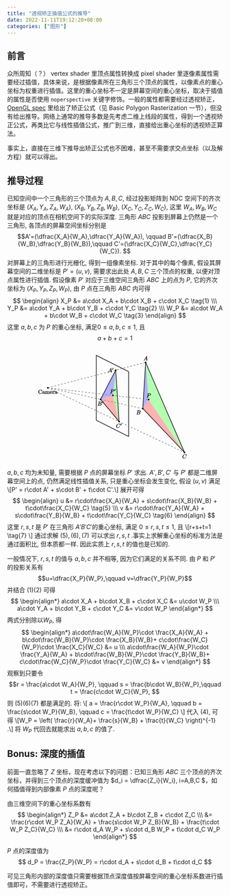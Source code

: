 ```yaml
---
title: "透视矫正插值公式的推导"
date: 2022-11-11T19:12:20+08:00
categories: ["图形"]
---
```


## 前言

众所周知（？） vertex shader 里顶点属性转换成 pixel shader 里逐像素属性需要经过插值，具体来说，是根据像素所在三角形三个顶点的属性，以像素点的重心坐标为权重进行插值。这里的重心坐标不一定是屏幕空间的重心坐标，取决于插值的属性是否使用 `noperspective` 关键字修饰。一般的属性都需要经过透视矫正，[OpenGL spec](https://registry.khronos.org/OpenGL/specs/gl/glspec46.core.pdf) 里给出了矫正公式（见 Basic Polygon Rasterization 一节），但没有给出推导。网络上通常的推导多数是先考虑二维上线段的属性，得到一个透视矫正公式，再类比它与线性插值公式，推广到三维，直接给出重心坐标的透视矫正算法。

事实上，直接在三维下推导出矫正公式也不困难，甚至不需要求交点坐标（以及解方程）就可以得出。

## 推导过程

已知空间中一个三角形的三个顶点为 $A,B,C$, 经过投影矩阵到 NDC 空间下的齐次坐标是 $(X_A, Y_A, Z_A, W_A)$, $(X_B, Y_B, Z_B, W_B)$, $(X_C, Y_C, Z_C, W_C)$, 这里 $W_A, W_B, W_C$ 就是对应的顶点在相机空间下的实际深度. 三角形 $ABC$ 投影到屏幕上仍然是一个三角形, 各顶点的屏幕空间坐标分别是 
$$A'=(\dfrac{X_A}{W_A},\dfrac{Y_A}{W_A}), \qquad B'=(\dfrac{X_B}{W_B},\dfrac{Y_B}{W_B}),\qquad C'=(\dfrac{X_C}{W_C},\dfrac{Y_C}{W_C}). $$
对屏幕上的三角形进行光栅化, 得到一组像素坐标. 对于其中的每个像素, 假设其屏幕空间的二维坐标是 $P'=(u,v)$, 需要求出此处 $A,B,C$ 三个顶点的权重, 以便对顶点属性进行插值. 假设像素 $P'$ 对应于三维空间三角形 $ABC$ 上的点为 $P$, 它的齐次坐标为 $(X_P, Y_P, Z_P, W_P)$, 由 $P$ 点在三角形 $ABC$ 内可得
$$
\begin{align}
X_P &= a\cdot X_A + b\cdot X_B + c\cdot X_C \tag{1} \\\ 
Y_P &= a\cdot Y_A + b\cdot Y_B + c\cdot Y_C \tag{2} \\\ 
W_P &= a\cdot W_A + b\cdot W_B + c\cdot W_C \tag{3}
\end{align}
$$
这里 $a,b,c$ 为 $P$ 的重心坐标, 满足$0\le a,b,c \le 1$, 且
$$a+b+c=1 \tag{4} $$


<div>
<center>
<svg xmlns="http://www.w3.org/2000/svg" xmlns:xlink="http://www.w3.org/1999/xlink" width="300pt" height="200pt" viewBox="80 60 300 200" version="1.1">
<defs>
<g>
<symbol overflow="visible" id="glyph0-0">
<path style="stroke:none;" d=""/>
</symbol>
<symbol overflow="visible" id="glyph0-1">
<path style="stroke:none;" d="M 6.796875 -2.484375 C 6.796875 -2.578125 6.625 -2.828125 6.5 -2.828125 C 6.390625 -2.828125 6.203125 -2.59375 6.203125 -2.5 C 6.125 -1.0625 5.234375 -0.421875 4.140625 -0.421875 C 3.53125 -0.421875 1.75 -0.59375 1.75 -3.5625 C 1.75 -6.546875 3.53125 -6.71875 4.140625 -6.71875 C 5.21875 -6.71875 5.9375 -5.96875 6.125 -4.515625 C 6.15625 -4.375 6.328125 -4.1875 6.46875 -4.1875 C 6.625 -4.1875 6.796875 -4.375 6.796875 -4.578125 L 6.796875 -6.953125 C 6.796875 -7.125 6.625 -7.359375 6.515625 -7.359375 C 6.484375 -7.359375 6.3125 -7.3125 6.234375 -7.1875 L 5.828125 -6.59375 C 5.609375 -6.8125 4.984375 -7.359375 4.03125 -7.359375 C 2.15625 -7.359375 0.375 -5.609375 0.375 -3.5625 C 0.375 -1.5 2.171875 0.21875 4.03125 0.21875 C 5.65625 0.21875 6.796875 -1.328125 6.796875 -2.484375 Z M 6.796875 -2.484375 "/>
</symbol>
<symbol overflow="visible" id="glyph0-2">
<path style="stroke:none;" d="M 4.984375 -1.046875 L 4.984375 -1.78125 L 4.390625 -1.78125 L 4.390625 -1.046875 C 4.390625 -0.46875 4.3125 -0.578125 4.203125 -0.578125 C 3.875 -0.578125 4 -0.859375 4 -0.90625 L 4 -2.90625 C 4 -3.3125 3.953125 -3.828125 3.59375 -4.203125 C 3.203125 -4.578125 2.59375 -4.796875 2.109375 -4.796875 C 1.296875 -4.796875 0.421875 -4.15625 0.421875 -3.5 C 0.421875 -3.203125 0.8125 -2.875 1.0625 -2.875 C 1.34375 -2.875 1.6875 -3.234375 1.6875 -3.484375 C 1.6875 -3.609375 1.46875 -4.109375 1.34375 -4.109375 C 1.40625 -4.1875 1.78125 -4.25 2.09375 -4.25 C 2.578125 -4.25 2.96875 -4.015625 2.96875 -3.125 L 2.96875 -2.921875 C 2.640625 -2.90625 1.9375 -2.875 1.3125 -2.578125 C 0.5625 -2.234375 0.140625 -1.546875 0.140625 -1.109375 C 0.140625 -0.296875 1.28125 0.109375 1.90625 0.109375 C 2.578125 0.109375 3.203125 -0.453125 3.390625 -0.921875 L 3.046875 -0.921875 C 3.078125 -0.515625 3.53125 0.0625 4 0.0625 C 4.203125 0.0625 4.984375 -0.234375 4.984375 -1.046875 Z M 2.96875 -1.5625 C 2.96875 -0.609375 2.4375 -0.4375 1.984375 -0.4375 C 1.5 -0.4375 1.25 -0.625 1.25 -1.109375 C 1.25 -1.671875 1.5 -2.328125 2.96875 -2.375 Z M 2.96875 -1.5625 "/>
</symbol>
<symbol overflow="visible" id="glyph0-3">
<path style="stroke:none;" d="M 8.28125 -0.15625 L 8.28125 -0.640625 C 7.59375 -0.640625 7.5 -0.46875 7.5 -0.765625 L 7.5 -2.671875 C 7.5 -3.53125 7.453125 -3.953125 7.140625 -4.3125 C 7 -4.484375 6.546875 -4.734375 5.96875 -4.734375 C 5.140625 -4.734375 4.515625 -3.96875 4.34375 -3.59375 L 4.6875 -3.59375 C 4.5625 -4.453125 3.65625 -4.734375 3.203125 -4.734375 C 2.46875 -4.734375 1.828125 -4.140625 1.546875 -3.515625 L 1.890625 -3.515625 L 1.890625 -4.75 L 0.140625 -4.609375 L 0.140625 -3.984375 C 1.015625 -3.984375 0.921875 -4.078125 0.921875 -3.59375 L 0.921875 -0.921875 C 0.921875 -0.46875 0.984375 -0.640625 0.140625 -0.640625 L 0.140625 0.015625 L 1.453125 -0.03125 L 2.734375 0.015625 L 2.734375 -0.640625 C 1.890625 -0.640625 1.953125 -0.46875 1.953125 -0.921875 L 1.953125 -2.75 C 1.953125 -3.78125 2.5 -4.1875 3.125 -4.1875 C 3.765625 -4.1875 3.6875 -3.8125 3.6875 -3.234375 L 3.6875 -0.921875 C 3.6875 -0.46875 3.765625 -0.640625 2.90625 -0.640625 L 2.90625 0.015625 L 4.21875 -0.03125 L 5.5 0.015625 L 5.5 -0.640625 C 4.671875 -0.640625 4.71875 -0.46875 4.71875 -0.921875 L 4.71875 -2.75 C 4.71875 -3.78125 5.265625 -4.1875 5.90625 -4.1875 C 6.53125 -4.1875 6.453125 -3.8125 6.453125 -3.234375 L 6.453125 -0.921875 C 6.453125 -0.46875 6.53125 -0.640625 5.6875 -0.640625 L 5.6875 0.015625 L 6.984375 -0.03125 L 8.28125 0.015625 Z M 8.28125 -0.15625 "/>
</symbol>
<symbol overflow="visible" id="glyph0-4">
<path style="stroke:none;" d="M 4.3125 -1.34375 C 4.3125 -1.453125 4.0625 -1.640625 4 -1.640625 C 3.921875 -1.640625 3.71875 -1.40625 3.703125 -1.328125 C 3.34375 -0.296875 2.625 -0.46875 2.53125 -0.46875 C 2.03125 -0.46875 1.75 -0.71875 1.53125 -1.09375 C 1.21875 -1.5625 1.28125 -2.109375 1.28125 -2.296875 L 3.890625 -2.296875 C 4.109375 -2.296875 4.3125 -2.46875 4.3125 -2.671875 C 4.3125 -3.65625 3.59375 -4.796875 2.359375 -4.796875 C 1.203125 -4.796875 0.09375 -3.59375 0.09375 -2.359375 C 0.09375 -1.015625 1.328125 0.109375 2.46875 0.109375 C 3.6875 0.109375 4.3125 -1.15625 4.3125 -1.34375 Z M 3.484375 -2.84375 L 1.296875 -2.84375 C 1.34375 -4.15625 2.015625 -4.25 2.359375 -4.25 C 3.375 -4.25 3.296875 -3.0625 3.296875 -2.84375 Z M 3.484375 -2.84375 "/>
</symbol>
<symbol overflow="visible" id="glyph0-5">
<path style="stroke:none;" d="M 3.796875 -3.953125 C 3.796875 -4.28125 3.3125 -4.734375 2.890625 -4.734375 C 2.15625 -4.734375 1.625 -3.890625 1.484375 -3.46875 L 1.828125 -3.46875 L 1.828125 -4.75 L 0.09375 -4.609375 L 0.09375 -3.984375 C 0.984375 -3.984375 0.875 -4.078125 0.875 -3.59375 L 0.875 -0.921875 C 0.875 -0.46875 0.953125 -0.640625 0.09375 -0.640625 L 0.09375 0.015625 L 1.421875 -0.03125 C 1.8125 -0.03125 2.28125 -0.03125 2.84375 0.015625 L 2.84375 -0.640625 L 2.46875 -0.640625 C 1.734375 -0.640625 1.890625 -0.578125 1.890625 -0.9375 L 1.890625 -2.46875 C 1.890625 -3.453125 2.140625 -4.1875 2.890625 -4.1875 C 2.953125 -4.1875 2.84375 -4.234375 2.875 -4.234375 L 3 -4.5 C 2.96875 -4.5 2.59375 -4.203125 2.59375 -3.953125 C 2.59375 -3.671875 2.984375 -3.359375 3.203125 -3.359375 C 3.375 -3.359375 3.796875 -3.640625 3.796875 -3.953125 Z M 3.796875 -3.953125 "/>
</symbol>
<symbol overflow="visible" id="glyph1-0">
<path style="stroke:none;" d=""/>
</symbol>
<symbol overflow="visible" id="glyph1-1">
<path style="stroke:none;" d="M 1.65625 -1.421875 C 1.25 -0.75 1 -0.671875 0.5625 -0.640625 C 0.4375 -0.625 0.171875 -0.453125 0.171875 -0.265625 C 0.171875 -0.203125 0.40625 0 0.484375 0 C 0.75 0 1.0625 -0.03125 1.328125 -0.03125 C 1.671875 -0.03125 2.015625 0 2.328125 0 C 2.390625 0 2.6875 -0.15625 2.6875 -0.34375 C 2.6875 -0.453125 2.4375 -0.640625 2.359375 -0.640625 C 2.140625 -0.65625 2.0625 -0.5625 2.0625 -0.8125 C 2.0625 -0.9375 2.078125 -0.9375 2.15625 -1.078125 L 2.875 -2.296875 L 5.140625 -2.296875 C 5.140625 -2.25 5.28125 -0.890625 5.28125 -0.796875 C 5.28125 -0.5 4.9375 -0.640625 4.734375 -0.640625 C 4.59375 -0.640625 4.3125 -0.46875 4.3125 -0.265625 C 4.3125 -0.15625 4.609375 0 4.640625 0 C 5.046875 0 5.46875 -0.03125 5.875 -0.03125 C 6.125 -0.03125 6.765625 0 7.015625 0 C 7.0625 0 7.359375 -0.15625 7.359375 -0.359375 C 7.359375 -0.46875 7.09375 -0.640625 6.953125 -0.640625 C 6.34375 -0.640625 6.515625 -0.53125 6.484375 -0.828125 L 5.875 -7.0625 C 5.859375 -7.25 5.6875 -7.46875 5.515625 -7.46875 C 5.359375 -7.46875 5.1875 -7.34375 5.125 -7.25 Z M 3.09375 -2.65625 L 5.0625 -5.953125 L 4.765625 -6.0625 L 5.078125 -2.9375 L 3.265625 -2.9375 Z M 3.09375 -2.65625 "/>
</symbol>
<symbol overflow="visible" id="glyph1-2">
<path style="stroke:none;" d="M 1.421875 -0.9375 C 1.3125 -0.546875 1.46875 -0.640625 0.6875 -0.640625 C 0.515625 -0.640625 0.234375 -0.46875 0.234375 -0.265625 C 0.234375 -0.15625 0.515625 0 0.6875 0 L 4.25 0 C 5.828125 0 7.171875 -1.328125 7.171875 -2.3125 C 7.171875 -3.03125 6.421875 -3.78125 5.453125 -3.890625 L 5.453125 -3.5625 C 6.484375 -3.75 7.703125 -4.640625 7.703125 -5.59375 C 7.703125 -6.328125 6.875 -7.140625 5.6875 -7.140625 L 2.328125 -7.140625 C 2.140625 -7.140625 1.859375 -6.96875 1.859375 -6.765625 C 1.859375 -6.65625 2.140625 -6.5 2.328125 -6.5 C 2.34375 -6.5 2.53125 -6.5 2.703125 -6.484375 C 2.875 -6.453125 2.796875 -6.609375 2.796875 -6.484375 C 2.796875 -6.4375 2.78125 -6.40625 2.75 -6.296875 Z M 3.265625 -3.8125 L 3.890625 -6.28125 C 3.984375 -6.625 3.828125 -6.5 4.25 -6.5 L 5.546875 -6.5 C 6.421875 -6.5 6.453125 -6.078125 6.453125 -5.625 C 6.453125 -4.75 5.765625 -3.984375 4.5625 -3.984375 L 3.3125 -3.984375 Z M 2.65625 -0.640625 C 2.515625 -0.640625 2.5 -0.640625 2.4375 -0.640625 C 2.328125 -0.65625 2.46875 -0.5 2.46875 -0.578125 C 2.46875 -0.609375 2.46875 -0.625 2.515625 -0.8125 L 3.171875 -3.421875 L 4.921875 -3.421875 C 5.875 -3.421875 5.890625 -2.84375 5.890625 -2.421875 C 5.890625 -1.4375 5.1875 -0.640625 4 -0.640625 Z M 2.65625 -0.640625 "/>
</symbol>
<symbol overflow="visible" id="glyph1-3">
<path style="stroke:none;" d="M 7.75 -7.09375 C 7.75 -7.125 7.5625 -7.359375 7.46875 -7.359375 C 7.4375 -7.359375 7.296875 -7.296875 7.1875 -7.1875 L 6.640625 -6.578125 C 6.65625 -6.5625 6.078125 -7.359375 4.96875 -7.359375 C 2.734375 -7.359375 0.3125 -4.984375 0.3125 -2.671875 C 0.3125 -1.03125 1.671875 0.21875 3.203125 0.21875 C 4.0625 0.21875 4.9375 -0.234375 5.46875 -0.6875 C 6.40625 -1.5 6.625 -2.515625 6.625 -2.546875 C 6.625 -2.65625 6.34375 -2.828125 6.328125 -2.828125 C 6.265625 -2.828125 6.046875 -2.625 6.015625 -2.546875 C 5.9375 -2.265625 5.75 -1.671875 5.0625 -1.09375 C 4.375 -0.53125 3.875 -0.421875 3.359375 -0.421875 C 2.46875 -0.421875 1.578125 -0.765625 1.578125 -2.328125 C 1.578125 -2.890625 1.734375 -4.390625 2.734375 -5.5625 C 3.34375 -6.265625 4.15625 -6.71875 5.046875 -6.71875 C 6.0625 -6.71875 6.46875 -6.109375 6.46875 -4.953125 C 6.46875 -4.5625 6.4375 -4.546875 6.4375 -4.453125 C 6.4375 -4.34375 6.734375 -4.1875 6.765625 -4.1875 C 6.890625 -4.1875 7.0625 -4.359375 7.125 -4.546875 Z M 7.75 -7.09375 "/>
</symbol>
<symbol overflow="visible" id="glyph1-4">
<path style="stroke:none;" d="M 3.015625 -3.15625 L 4.71875 -3.15625 C 6.125 -3.15625 7.6875 -4.34375 7.6875 -5.46875 C 7.6875 -6.234375 6.859375 -7.140625 5.546875 -7.140625 L 2.328125 -7.140625 C 2.140625 -7.140625 1.84375 -6.96875 1.84375 -6.78125 C 1.84375 -6.65625 2.109375 -6.5 2.3125 -6.5 C 2.4375 -6.5 2.625 -6.484375 2.734375 -6.484375 C 2.90625 -6.453125 2.78125 -6.59375 2.78125 -6.484375 C 2.78125 -6.4375 2.765625 -6.40625 2.734375 -6.296875 L 1.40625 -0.9375 C 1.3125 -0.546875 1.46875 -0.640625 0.671875 -0.640625 C 0.515625 -0.640625 0.21875 -0.46875 0.21875 -0.28125 C 0.21875 -0.15625 0.515625 0 0.546875 0 C 0.828125 0 1.53125 -0.03125 1.8125 -0.03125 C 2.03125 -0.03125 2.25 -0.015625 2.453125 -0.015625 C 2.671875 -0.015625 2.890625 0 3.09375 0 C 3.171875 0 3.46875 -0.15625 3.46875 -0.359375 C 3.46875 -0.46875 3.203125 -0.640625 3.015625 -0.640625 C 2.65625 -0.640625 2.546875 -0.46875 2.546875 -0.640625 C 2.546875 -0.703125 2.5625 -0.75 2.578125 -0.8125 L 3.15625 -3.15625 Z M 3.90625 -6.28125 C 4 -6.625 3.84375 -6.5 4.28125 -6.5 L 5.234375 -6.5 C 6.0625 -6.5 6.40625 -6.390625 6.40625 -5.703125 C 6.40625 -5.3125 6.265625 -4.578125 5.875 -4.21875 C 5.375 -3.765625 4.90625 -3.734375 4.46875 -3.734375 L 3.265625 -3.734375 Z M 3.90625 -6.28125 "/>
</symbol>
<symbol overflow="visible" id="glyph2-0">
<path style="stroke:none;" d=""/>
</symbol>
<symbol overflow="visible" id="glyph2-1">
<path style="stroke:none;" d="M 2.21875 -3.453125 C 2.265625 -3.5625 2.28125 -3.625 2.28125 -3.671875 C 2.28125 -3.890625 1.890625 -4.21875 1.671875 -4.21875 C 1.40625 -4.21875 1.125 -3.84375 1.09375 -3.734375 L 0.171875 -0.703125 C 0.21875 -0.8125 0.125 -0.609375 0.125 -0.59375 C 0.125 -0.515625 0.546875 -0.28125 0.609375 -0.28125 C 0.65625 -0.28125 0.859375 -0.453125 0.90625 -0.5625 Z M 2.21875 -3.453125 "/>
</symbol>
</g>
</defs>
<g id="surface1">
<path style=" stroke:none;fill-rule:nonzero;fill:rgb(100%,69.999695%,69.999695%);fill-opacity:1;" d="M 226.511719 143.332031 L 204.726563 150.242188 L 237.140625 189.03125 Z M 226.511719 143.332031 "/>
<path style=" stroke:none;fill-rule:nonzero;fill:rgb(69.999695%,100%,69.999695%);fill-opacity:1;" d="M 231.296875 99.226563 L 226.511719 143.332031 L 237.140625 189.03125 Z M 231.296875 99.226563 "/>
<path style=" stroke:none;fill-rule:nonzero;fill:rgb(69.999695%,69.999695%,100%);fill-opacity:1;" d="M 231.296875 99.226563 L 204.726563 150.242188 L 226.511719 143.332031 Z M 231.296875 99.226563 "/>
<path style=" stroke:none;fill-rule:nonzero;fill:rgb(100%,69.999695%,69.999695%);fill-opacity:1;" d="M 289.046875 150.589844 L 278.785156 166.378906 L 351.835938 243.140625 Z M 289.046875 150.589844 "/>
<path style=" stroke:none;fill-rule:nonzero;fill:rgb(69.999695%,100%,69.999695%);fill-opacity:1;" d="M 283.746094 85.644531 L 289.046875 150.589844 L 351.835938 243.140625 Z M 283.746094 85.644531 "/>
<path style=" stroke:none;fill-rule:nonzero;fill:rgb(69.999695%,69.999695%,100%);fill-opacity:1;" d="M 283.746094 85.644531 L 278.785156 166.378906 L 289.046875 150.589844 Z M 283.746094 85.644531 "/>
<path style="fill:none;stroke-width:0.99628;stroke-linecap:butt;stroke-linejoin:miter;stroke:rgb(0%,0%,0%);stroke-opacity:1;stroke-miterlimit:10;" d="M -113.387219 141.734906 L -113.387219 28.348187 L -56.691906 0.00053125 L -56.691906 113.38725 Z M -113.387219 141.734906 " transform="matrix(1,0,0,-1,310.563,215.106)"/>
<path style="fill:none;stroke-width:0.99628;stroke-linecap:butt;stroke-linejoin:miter;stroke:rgb(0%,0%,0%);stroke-opacity:1;stroke-miterlimit:10;" d="M -79.266125 115.879437 L -105.836437 64.863812 L -73.422375 26.07475 Z M -79.266125 115.879437 " transform="matrix(1,0,0,-1,310.563,215.106)"/>
<path style="fill:none;stroke-width:0.99628;stroke-linecap:butt;stroke-linejoin:miter;stroke:rgb(0%,0%,0%);stroke-opacity:1;stroke-miterlimit:10;" d="M -26.816906 129.461469 L -31.777844 48.727094 L 41.272938 -28.034625 Z M -26.816906 129.461469 " transform="matrix(1,0,0,-1,310.563,215.106)"/>
<path style="fill:none;stroke-width:0.99628;stroke-linecap:butt;stroke-linejoin:miter;stroke:rgb(50%,50%,50%);stroke-opacity:1;stroke-dasharray:2.98883,2.98883;stroke-miterlimit:10;" d="M -198.426281 85.039594 L -79.266125 115.879437 L -26.816906 129.461469 " transform="matrix(1,0,0,-1,310.563,215.106)"/>
<path style="fill:none;stroke-width:0.99628;stroke-linecap:butt;stroke-linejoin:miter;stroke:rgb(50%,50%,50%);stroke-opacity:1;stroke-dasharray:2.98883,2.98883;stroke-miterlimit:10;" d="M -198.426281 85.039594 L -105.836437 64.863812 L -31.777844 48.727094 " transform="matrix(1,0,0,-1,310.563,215.106)"/>
<path style="fill:none;stroke-width:0.99628;stroke-linecap:butt;stroke-linejoin:miter;stroke:rgb(50%,50%,50%);stroke-opacity:1;stroke-dasharray:2.98883,2.98883;stroke-miterlimit:10;" d="M -198.426281 85.039594 L -73.422375 26.07475 L 41.272938 -28.034625 " transform="matrix(1,0,0,-1,310.563,215.106)"/>
<path style="fill:none;stroke-width:0.99628;stroke-linecap:butt;stroke-linejoin:miter;stroke:rgb(50%,50%,50%);stroke-opacity:1;stroke-dasharray:2.98883,2.98883;stroke-miterlimit:10;" d="M -198.426281 85.039594 L -84.051281 71.773969 L -21.516125 64.516156 " transform="matrix(1,0,0,-1,310.563,215.106)"/>
<g style="fill:rgb(0%,0%,0%);fill-opacity:1;">
  <use xlink:href="#glyph0-1" x="95.243" y="140.609"/>
  <use xlink:href="#glyph0-2" x="102.435997" y="140.609"/>
  <use xlink:href="#glyph0-3" x="107.417297" y="140.609"/>
  <use xlink:href="#glyph0-4" x="115.716143" y="140.609"/>
  <use xlink:href="#glyph0-5" x="120.139537" y="140.609"/>
  <use xlink:href="#glyph0-2" x="124.044877" y="140.609"/>
</g>
<g style="fill:rgb(0%,0%,0%);fill-opacity:1;">
  <use xlink:href="#glyph1-1" x="280.011" y="82.126"/>
</g>
<g style="fill:rgb(0%,0%,0%);fill-opacity:1;">
  <use xlink:href="#glyph1-2" x="267.21" y="176.706"/>
</g>
<g style="fill:rgb(0%,0%,0%);fill-opacity:1;">
  <use xlink:href="#glyph1-3" x="347.919" y="253.469"/>
</g>
<g style="fill:rgb(0%,0%,0%);fill-opacity:1;">
  <use xlink:href="#glyph1-4" x="285.158" y="147.069"/>
</g>
<g style="fill:rgb(0%,0%,0%);fill-opacity:1;">
  <use xlink:href="#glyph1-4" x="221.226" y="139.813"/>
</g>
<g style="fill:rgb(0%,0%,0%);fill-opacity:1;">
  <use xlink:href="#glyph2-1" x="229.005" y="136.198"/>
</g>
<g style="fill:rgb(0%,0%,0%);fill-opacity:1;">
  <use xlink:href="#glyph1-1" x="217.509" y="102.973"/>
</g>
<g style="fill:rgb(0%,0%,0%);fill-opacity:1;">
  <use xlink:href="#glyph2-1" x="224.981" y="99.358"/>
</g>
<g style="fill:rgb(0%,0%,0%);fill-opacity:1;">
  <use xlink:href="#glyph1-2" x="199.301" y="161.251"/>
</g>
<g style="fill:rgb(0%,0%,0%);fill-opacity:1;">
  <use xlink:href="#glyph2-1" x="207.357" y="157.636"/>
</g>
<g style="fill:rgb(0%,0%,0%);fill-opacity:1;">
  <use xlink:href="#glyph1-3" x="231.827" y="200.042"/>
</g>
<g style="fill:rgb(0%,0%,0%);fill-opacity:1;">
  <use xlink:href="#glyph2-1" x="239.66" y="196.427"/>
</g>
<path style="fill-rule:nonzero;fill:rgb(0%,0%,0%);fill-opacity:1;stroke-width:0.79701;stroke-linecap:butt;stroke-linejoin:miter;stroke:rgb(0%,0%,0%);stroke-opacity:1;stroke-miterlimit:10;" d="M -78.270031 115.879437 C -78.270031 116.430219 -78.715344 116.875531 -79.266125 116.875531 C -79.816906 116.875531 -80.262219 116.430219 -80.262219 115.879437 C -80.262219 115.328656 -79.816906 114.883344 -79.266125 114.883344 C -78.715344 114.883344 -78.270031 115.328656 -78.270031 115.879437 Z M -78.270031 115.879437 " transform="matrix(1,0,0,-1,310.563,215.106)"/>
<path style="fill-rule:nonzero;fill:rgb(0%,0%,0%);fill-opacity:1;stroke-width:0.79701;stroke-linecap:butt;stroke-linejoin:miter;stroke:rgb(0%,0%,0%);stroke-opacity:1;stroke-miterlimit:10;" d="M -104.840344 64.863812 C -104.840344 65.414594 -105.285656 65.859906 -105.836437 65.859906 C -106.387219 65.859906 -106.832531 65.414594 -106.832531 64.863812 C -106.832531 64.313031 -106.387219 63.867719 -105.836437 63.867719 C -105.285656 63.867719 -104.840344 64.313031 -104.840344 64.863812 Z M -104.840344 64.863812 " transform="matrix(1,0,0,-1,310.563,215.106)"/>
<path style="fill-rule:nonzero;fill:rgb(0%,0%,0%);fill-opacity:1;stroke-width:0.79701;stroke-linecap:butt;stroke-linejoin:miter;stroke:rgb(0%,0%,0%);stroke-opacity:1;stroke-miterlimit:10;" d="M -72.426281 26.07475 C -72.426281 26.625531 -72.871594 27.070844 -73.422375 27.070844 C -73.973156 27.070844 -74.418469 26.625531 -74.418469 26.07475 C -74.418469 25.523969 -73.973156 25.078656 -73.422375 25.078656 C -72.871594 25.078656 -72.426281 25.523969 -72.426281 26.07475 Z M -72.426281 26.07475 " transform="matrix(1,0,0,-1,310.563,215.106)"/>
<path style="fill-rule:nonzero;fill:rgb(0%,0%,0%);fill-opacity:1;stroke-width:0.79701;stroke-linecap:butt;stroke-linejoin:miter;stroke:rgb(0%,0%,0%);stroke-opacity:1;stroke-miterlimit:10;" d="M -83.055187 71.773969 C -83.055187 72.32475 -83.5005 72.770062 -84.051281 72.770062 C -84.602062 72.770062 -85.047375 72.32475 -85.047375 71.773969 C -85.047375 71.223187 -84.602062 70.777875 -84.051281 70.777875 C -83.5005 70.777875 -83.055187 71.223187 -83.055187 71.773969 Z M -83.055187 71.773969 " transform="matrix(1,0,0,-1,310.563,215.106)"/>
<path style="fill-rule:nonzero;fill:rgb(0%,0%,0%);fill-opacity:1;stroke-width:0.79701;stroke-linecap:butt;stroke-linejoin:miter;stroke:rgb(0%,0%,0%);stroke-opacity:1;stroke-miterlimit:10;" d="M -197.430187 85.039594 C -197.430187 85.590375 -197.8755 86.035687 -198.426281 86.035687 C -198.977062 86.035687 -199.422375 85.590375 -199.422375 85.039594 C -199.422375 84.488812 -198.977062 84.0435 -198.426281 84.0435 C -197.8755 84.0435 -197.430187 84.488812 -197.430187 85.039594 Z M -197.430187 85.039594 " transform="matrix(1,0,0,-1,310.563,215.106)"/>
<path style="fill-rule:nonzero;fill:rgb(0%,0%,0%);fill-opacity:1;stroke-width:0.79701;stroke-linecap:butt;stroke-linejoin:miter;stroke:rgb(0%,0%,0%);stroke-opacity:1;stroke-miterlimit:10;" d="M -25.820812 129.461469 C -25.820812 130.008344 -26.266125 130.457562 -26.816906 130.457562 C -27.367687 130.457562 -27.813 130.008344 -27.813 129.461469 C -27.813 128.910687 -27.367687 128.465375 -26.816906 128.465375 C -26.266125 128.465375 -25.820812 128.910687 -25.820812 129.461469 Z M -25.820812 129.461469 " transform="matrix(1,0,0,-1,310.563,215.106)"/>
<path style="fill-rule:nonzero;fill:rgb(0%,0%,0%);fill-opacity:1;stroke-width:0.79701;stroke-linecap:butt;stroke-linejoin:miter;stroke:rgb(0%,0%,0%);stroke-opacity:1;stroke-miterlimit:10;" d="M -30.78175 48.727094 C -30.78175 49.277875 -31.227062 49.723187 -31.777844 49.723187 C -32.328625 49.723187 -32.773937 49.277875 -32.773937 48.727094 C -32.773937 48.176312 -32.328625 47.731 -31.777844 47.731 C -31.227062 47.731 -30.78175 48.176312 -30.78175 48.727094 Z M -30.78175 48.727094 " transform="matrix(1,0,0,-1,310.563,215.106)"/>
<path style="fill-rule:nonzero;fill:rgb(0%,0%,0%);fill-opacity:1;stroke-width:0.79701;stroke-linecap:butt;stroke-linejoin:miter;stroke:rgb(0%,0%,0%);stroke-opacity:1;stroke-miterlimit:10;" d="M 42.269031 -28.034625 C 42.269031 -27.483844 41.823719 -27.038531 41.272938 -27.038531 C 40.722156 -27.038531 40.276844 -27.483844 40.276844 -28.034625 C 40.276844 -28.585406 40.722156 -29.030719 41.272938 -29.030719 C 41.823719 -29.030719 42.269031 -28.585406 42.269031 -28.034625 Z M 42.269031 -28.034625 " transform="matrix(1,0,0,-1,310.563,215.106)"/>
<path style="fill-rule:nonzero;fill:rgb(0%,0%,0%);fill-opacity:1;stroke-width:0.79701;stroke-linecap:butt;stroke-linejoin:miter;stroke:rgb(0%,0%,0%);stroke-opacity:1;stroke-miterlimit:10;" d="M -20.520031 64.516156 C -20.520031 65.066937 -20.965344 65.51225 -21.516125 65.51225 C -22.066906 65.51225 -22.512219 65.066937 -22.512219 64.516156 C -22.512219 63.965375 -22.066906 63.520062 -21.516125 63.520062 C -20.965344 63.520062 -20.520031 63.965375 -20.520031 64.516156 Z M -20.520031 64.516156 " transform="matrix(1,0,0,-1,310.563,215.106)"/>
</g>
</svg>
</center>
</div>





$a,b,c$ 均为未知量, 需要根据 $P$ 点的屏幕坐标 $P'$ 求出. $A',B',C'$ 与 $P'$ 都是二维屏幕空间上的点, 仍然满足线性插值关系, 只是重心坐标会发生变化, 假设 $(u,v)$ 满足
\\[P' = r\cdot A' + s\cdot B' + t\cdot C'.\\]
展开可得
$$
\begin{align}
u &= r\cdot\frac{X_A}{W_A} + s\cdot\frac{X_B}{W_B} + t\cdot\frac{X_C}{W_C} \tag{5} \\\ 
v &= r\cdot\frac{Y_A}{W_A} + s\cdot\frac{Y_B}{W_B} + t\cdot\frac{Y_C}{W_C} \tag{6}
\end{align}
$$
这里 $r,s,t$ 是 $P'$ 在三角形 $A'B'C'$的重心坐标, 满足 $0\le r,s,t\le 1$, 且
\\[r+s+t=1 \tag{7} \\]
通过求解 $(5),(6),(7)$ 可以求出 $r,s,t$ .事实上求解重心坐标的标准方法是通过面积比, 但本质都一样. 因此实质上 $r,s,t$ 的值也是已知的.

一般情况下, $r,s,t$ 的值与 $a,b,c$ 并不相等, 因为它们满足的关系不同. 由 $P$ 和 $P'$ 的投影关系有
$$u=\dfrac{X_P}{W_P},\qquad v=\dfrac{Y_P}{W_P}$$ 并结合 $(1)(2)$ 可得
$$
\begin{align*}
a\cdot X_A + b\cdot X_B + c\cdot X_C &= u\cdot W_P \\\ 
a\cdot Y_A + b\cdot Y_B + c\cdot Y_C &= v\cdot W_P 
\end{align*}
$$
两式分别除以$W_P$, 得
$$
\begin{align*}
a\cdot\frac{W_A}{W_P}\cdot \frac{X_A}{W_A} + b\cdot\frac{W_B}{W_P}\cdot \frac{X_B}{W_B}+ c\cdot\frac{W_C}{W_P}\cdot \frac{X_C}{W_C} &= u \\\ 
a\cdot\frac{W_A}{W_P}\cdot \frac{Y_A}{W_A} + b\cdot\frac{W_B}{W_P}\cdot \frac{Y_B}{W_B}+ c\cdot\frac{W_C}{W_P}\cdot \frac{Y_C}{W_C} &= v 
\end{align*}
$$
观察到只要令 
$$r = \frac{a\cdot W_A}{W_P}, \qquad s = \frac{b\cdot W_B}{W_P},\qquad t = \frac{c\cdot W_C}{W_P}, $$
则 $(5)(6)(7)$ 都是满足的. 将:
\\[ a = \frac{r\cdot W_P}{W_A}, \qquad b = \frac{s\cdot W_P}{W_B}, \qquad c = \frac{t\cdot W_P}{W_C} \\]
代入 $(4)$, 可得
\\[W_P = \left( \frac{r}{W_A}+ \frac{s}{W_B} + \frac{t}{W_C} \right)^{-1} .\\]
将 $W_P$ 代回去就能求出 $a,b,c$ 的值了.

## Bonus: 深度的插值

前面一直忽略了 $Z$ 坐标，现在考虑以下的问题：已知三角形 $ABC$ 三个顶点的齐次坐标，并得到三个顶点的深度缓冲值为 $d_i = \dfrac{Z_i}{W_i}, i=A,B,C $，如何插值得到内部像素 $P$ 点的深度呢？

由三维空间下的重心坐标系数有
$$
\begin{align*}
Z_P &= a\cdot Z_A + b\cdot Z_B + c\cdot Z_C \\\ 
&= \frac{r\cdot W_P Z_A}{W_A} + \frac{s\cdot W_P Z_B}{W_B} + \frac{t\cdot W_P Z_C}{W_C} \\\ 
&= r\cdot d_A W_P + s\cdot d_B W_P + t\cdot d_C W_P
\end{align*}
$$

$P$ 点的深度值为 
$$ d_P = \frac{Z_P}{W_P} = r\cdot d_A + s\cdot d_B + t\cdot d_C $$

可见三角形内部的深度值只需要根据顶点深度值按屏幕空间的重心坐标系数进行插值即可，不需要进行透视矫正。



